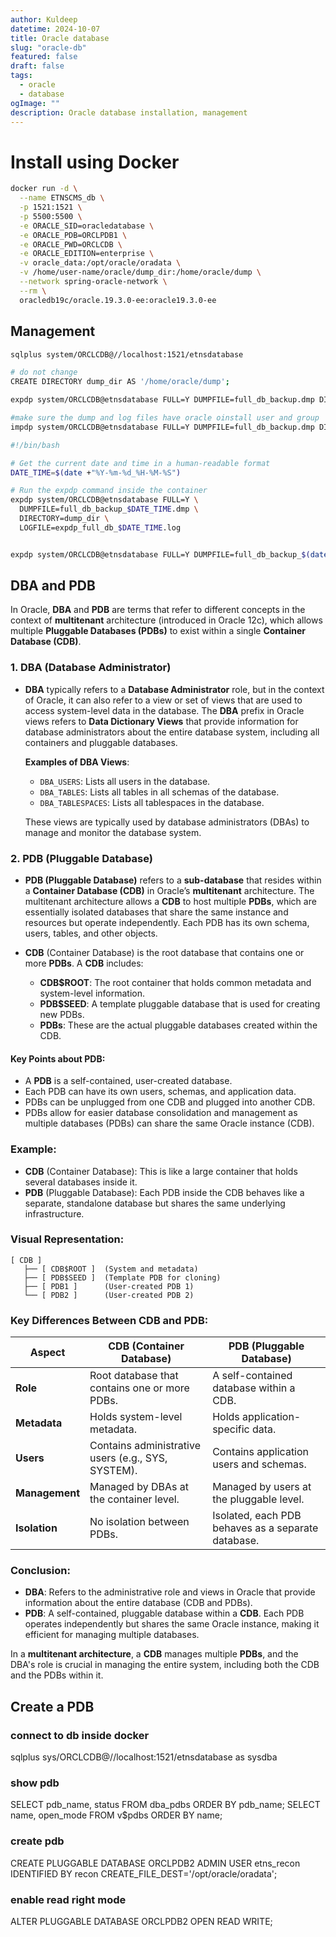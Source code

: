 ```yaml
---
author: Kuldeep
datetime: 2024-10-07
title: Oracle database
slug: "oracle-db"
featured: false
draft: false
tags:
  - oracle
  - database
ogImage: ""
description: Oracle database installation, management
---
```


# Install using Docker
```bash
docker run -d \
  --name ETNSCMS_db \
  -p 1521:1521 \
  -p 5500:5500 \
  -e ORACLE_SID=oracledatabase \
  -e ORACLE_PDB=ORCLPDB1 \
  -e ORACLE_PWD=ORCLCDB \
  -e ORACLE_EDITION=enterprise \
  -v oracle_data:/opt/oracle/oradata \
  -v /home/user-name/oracle/dump_dir:/home/oracle/dump \
  --network spring-oracle-network \
  --rm \
  oracledb19c/oracle.19.3.0-ee:oracle19.3.0-ee
```


## Management
```bash
sqlplus system/ORCLCDB@//localhost:1521/etnsdatabase

# do not change
CREATE DIRECTORY dump_dir AS '/home/oracle/dump';

expdp system/ORCLCDB@etnsdatabase FULL=Y DUMPFILE=full_db_backup.dmp DIRECTORY=dump_dir LOGFILE=expdp_full_db.log

#make sure the dump and log files have oracle oinstall user and group
impdp system/ORCLCDB@etnsdatabase FULL=Y DUMPFILE=full_db_backup.dmp DIRECTORY=dump_dir LOGFILE=impdp_full_db.log

#!/bin/bash

# Get the current date and time in a human-readable format
DATE_TIME=$(date +"%Y-%m-%d_%H-%M-%S")

# Run the expdp command inside the container
expdp system/ORCLCDB@etnsdatabase FULL=Y \
  DUMPFILE=full_db_backup_$DATE_TIME.dmp \
  DIRECTORY=dump_dir \
  LOGFILE=expdp_full_db_$DATE_TIME.log


expdp system/ORCLCDB@etnsdatabase FULL=Y DUMPFILE=full_db_backup_$(date +"%d-%m").dmp DIRECTORY=dump_dir LOGFILE=expdp_full_db_$(date +"%d-%m").log
```


## DBA and PDB
In Oracle, **DBA** and **PDB** are terms that refer to different concepts in the context of **multitenant** architecture (introduced in Oracle 12c), which allows multiple **Pluggable Databases (PDBs)** to exist within a single **Container Database (CDB)**.

### 1. **DBA (Database Administrator)**

- **DBA** typically refers to a **Database Administrator** role, but in the context of Oracle, it can also refer to a view or set of views that are used to access system-level data in the database. The **DBA** prefix in Oracle views refers to **Data Dictionary Views** that provide information for database administrators about the entire database system, including all containers and pluggable databases.
  
  **Examples of DBA Views**:
  - `DBA_USERS`: Lists all users in the database.
  - `DBA_TABLES`: Lists all tables in all schemas of the database.
  - `DBA_TABLESPACES`: Lists all tablespaces in the database.
  
  These views are typically used by database administrators (DBAs) to manage and monitor the database system.

### 2. **PDB (Pluggable Database)**

- **PDB (Pluggable Database)** refers to a **sub-database** that resides within a **Container Database (CDB)** in Oracle’s **multitenant** architecture. The multitenant architecture allows a **CDB** to host multiple **PDBs**, which are essentially isolated databases that share the same instance and resources but operate independently. Each PDB has its own schema, users, tables, and other objects.

- **CDB** (Container Database) is the root database that contains one or more **PDBs**. A **CDB** includes:
  - **CDB$ROOT**: The root container that holds common metadata and system-level information.
  - **PDB$SEED**: A template pluggable database that is used for creating new PDBs.
  - **PDBs**: These are the actual pluggable databases created within the CDB.

#### Key Points about PDB:
- A **PDB** is a self-contained, user-created database.
- Each PDB can have its own users, schemas, and application data.
- PDBs can be unplugged from one CDB and plugged into another CDB.
- PDBs allow for easier database consolidation and management as multiple databases (PDBs) can share the same Oracle instance (CDB).

### Example:

- **CDB** (Container Database): This is like a large container that holds several databases inside it.
- **PDB** (Pluggable Database): Each PDB inside the CDB behaves like a separate, standalone database but shares the same underlying infrastructure.

### Visual Representation:

```
[ CDB ] 
   ├── [ CDB$ROOT ]  (System and metadata)
   ├── [ PDB$SEED ]  (Template PDB for cloning)
   ├── [ PDB1 ]      (User-created PDB 1)
   └── [ PDB2 ]      (User-created PDB 2)
```

### Key Differences Between CDB and PDB:

| **Aspect**             | **CDB (Container Database)**       | **PDB (Pluggable Database)**             |
|------------------------|------------------------------------|------------------------------------------|
| **Role**               | Root database that contains one or more PDBs. | A self-contained database within a CDB.  |
| **Metadata**           | Holds system-level metadata.       | Holds application-specific data.         |
| **Users**              | Contains administrative users (e.g., SYS, SYSTEM). | Contains application users and schemas.  |
| **Management**         | Managed by DBAs at the container level. | Managed by users at the pluggable level. |
| **Isolation**          | No isolation between PDBs.         | Isolated, each PDB behaves as a separate database. |

### Conclusion:

- **DBA**: Refers to the administrative role and views in Oracle that provide information about the entire database (CDB and PDBs).
- **PDB**: A self-contained, pluggable database within a **CDB**. Each PDB operates independently but shares the same Oracle instance, making it efficient for managing multiple databases.

In a **multitenant architecture**, a **CDB** manages multiple **PDBs**, and the DBA's role is crucial in managing the entire system, including both the CDB and the PDBs within it.

## Create a PDB
### connect to db inside docker
sqlplus sys/ORCLCDB@//localhost:1521/etnsdatabase as sysdba

### show pdb
SELECT pdb_name, status FROM dba_pdbs ORDER BY pdb_name;
SELECT name, open_mode FROM v$pdbs ORDER BY name;

### create pdb
CREATE PLUGGABLE DATABASE ORCLPDB2 ADMIN USER etns_recon IDENTIFIED BY recon CREATE_FILE_DEST='/opt/oracle/oradata';

### enable read right mode
ALTER PLUGGABLE DATABASE ORCLPDB2 OPEN READ WRITE;
